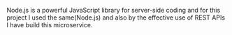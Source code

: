 
Node.js is a powerful JavaScript library for server-side coding and for this project I used the same(Node.js) and also by the effective use of REST APIs I have build this microservice.
